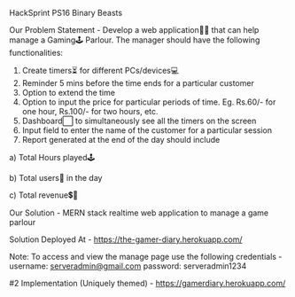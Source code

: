HackSprint PS16 Binary Beasts

Our Problem Statement -
Develop a web application👨‍💻 that can help manage a Gaming🕹 Parlour. The
manager should have the following functionalities:
1. Create timers⏳ for different PCs/devices💻
2. Reminder 5 mins before the time ends for a particular customer
3. Option to extend the time
4. Option to input the price for particular periods of time. Eg. Rs.60/- for one
hour, Rs.100/- for two hours, etc.
5. Dashboard⬜ to simultaneously see all the timers on the screen
6. Input field to enter the name of the customer for a particular session
7. Report generated at the end of the day should include

a) Total Hours played🕹

b) Total users🧑 in the day

c) Total revenue💲💸

Our Solution - MERN stack realtime web application to manage a game parlour

Solution Deployed At - https://the-gamer-diary.herokuapp.com/ 

Note: To access and view the manage page use the following credentials -
username: serveradmin@gmail.com
password: serveradmin1234

#2 Implementation (Uniquely themed) - https://gamerdiary.herokuapp.com/
